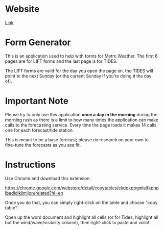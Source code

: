 # Website

[Link](https://metroweatherforms.herokuapp.com/)

# Form Generator

This is an application used to help with forms for Metro Weather. The first 6 pages are for LIFT forms and the last page is for TIDES.

The LIFT forms are valid for the day you open the page on, the TIDES will point to the next Sunday (or the current Sunday if you're doing it the day of).

# Important Note

Please try to only use this application **once a day in the morning** during the morning rush as there is a limit to how many times the application can make calls to the forecasting service. Every time the page loads it makes 14 calls, one for each forecast/tide station.

This is meant to be a base forecast; please do research on your own to fine-tune the forecasts as you see fit.

# Instructions

Use Chrome and download this extension:

https://chrome.google.com/webstore/detail/copytables/ekdpkppgmlalfkphpibadldikjimijon/related?hl=en

Once you do that, you can simply right-click on the table and choose "copy table".

Open up the word document and highlight all cells (or for Tides, highlight all but the wind/wave/visibility column), then right-click to paste and voila!
